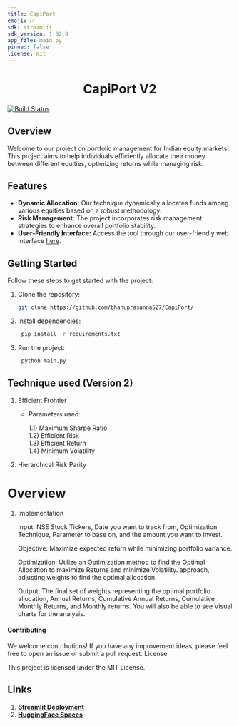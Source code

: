 ```yaml
---
title: CapiPort
emoji: 📈
sdk: streamlit
sdk_version: 1.32.0
app_file: main.py
pinned: false
license: mit
---
```


# <center>CapiPort V2</center>
[![Build Status](https://github.com/bhanuprasanna527/CapiPortV2/actions/workflows/HF_sync_space.yml/badge.svg)](https://github.com/bhanuprasanna527/CapiPortV2/actions)

## Overview

Welcome to our project on portfolio management for Indian equity markets! This project aims to help individuals efficiently allocate their money between different equities, optimizing returns while managing risk.

## Features

- **Dynamic Allocation:** Our technique dynamically allocates funds among various equities based on a robust methodology.
- **Risk Management:** The project incorporates risk management strategies to enhance overall portfolio stability.
- **User-Friendly Interface:** Access the tool through our user-friendly web interface [here](https://huggingface.co/spaces/bhanuprasanna527/CapiPort).

## Getting Started

Follow these steps to get started with the project:

1. Clone the repository:

   ```bash
   git clone https://github.com/bhanuprasanna527/CapiPort/

2. Install dependencies:
   ```bash
    pip install -r requirements.txt

3. Run the project:
   ```bash
    python main.py

## Technique used (Version 2) 

1) Efficient Frontier
   - Parameters used:
     
        1.1) Maximum Sharpe Ratio\
        1.2) Efficient Risk\
        1.3) Efficient Return\
        1.4) Minimum Volatility
     
2) Hierarchical Risk Parity

# Overview

1. Implementation

   Input: NSE Stock Tickers, Date you want to track from, Optimization Technique, Parameter to base on, and the amount you want to invest.

   Objective: Maximize expected return while minimizing portfolio variance.

   Optimization: Utilize an Optimization method to find the Optimal Allocation to maximize Returns and minimize Volatility. approach, adjusting weights to find the optimal allocation.

   Output: The final set of weights representing the optimal portfolio allocation, Annual Returns, Cumulative Annual Returns, Cumulative Monthly Returns, and Monthly returns. You will also be able to see Visual charts for the analysis.

#### Contributing
We welcome contributions! If you have any improvement ideas, please feel free to open an issue or submit a pull request.
License

This project is licensed under the MIT License.

## Links
1. **[Streamlit Deployment](https://capiport2.streamlit.app/)**
2. **[HuggingFace Spaces](https://huggingface.co/spaces/bhanuprasanna527/CapiPort)**

